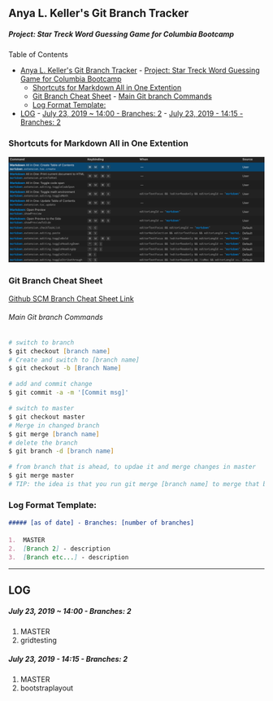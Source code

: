 ## Anya L. Keller's Git Branch Tracker

##### Project: Star Treck Word Guessing Game for Columbia Bootcamp

Table of Contents

- [Anya L. Keller's Git Branch Tracker](#anya-l-kellers-git-branch-tracker)
      - [Project: Star Treck Word Guessing Game for Columbia Bootcamp](#project-star-treck-word-guessing-game-for-columbia-bootcamp)
  - [Shortcuts for Markdown All in One Extention](#shortcuts-for-markdown-all-in-one-extention)
  - [Git Branch Cheat Sheet](#git-branch-cheat-sheet)
        - [Main Git branch Commands](#main-git-branch-commands)
  - [Log Format Template:](#log-format-template)
- [LOG](#log)
      - [July 23, 2019 ~ 14:00 - Branches: 2](#july-23-2019--1400---branches-2)
      - [July 23, 2019 - 14:15 - Branches: 2](#july-23-2019---1415---branches-2)

### Shortcuts for Markdown All in One Extention

![MKDWN All in One Cheat Sheet](assets/images/mymarkdownshort.png)

### Git Branch Cheat Sheet

[Github SCM Branch Cheat Sheet Link](https://git-scm.com/book/en/v2/Git-Branching-Basic-Branching-and-Merging)

###### Main Git branch Commands

```zsh
# switch to branch
$ git checkout [branch name]
# Create and switch to [branch name]
$ git checkout -b [Branch Name]
```

```zsh
# add and commit change
$ git commit -a -m '[Commit msg]'
```

```zsh
# switch to master
$ git checkout master
# Merge in changed branch
$ git merge [branch name]
# delete the branch
$ git branch -d [branch name]
```

```zsh
# from branch that is ahead, to updae it and merge changes in master
$ git merge master
# TIP: the idea is that you run git merge [branch name] to merge that branch into the one you are currently in
```

### Log Format Template:

```markdown
##### [as of date] - Branches: [number of branches]

1.  MASTER
2.  [Branch 2] - description
3.  [Branch etc...] - description
```

---

## LOG

##### July 23, 2019 ~ 14:00 - Branches: 2

1. MASTER
2. gridtesting

##### July 23, 2019 - 14:15 - Branches: 2

1. MASTER
2. bootstraplayout
